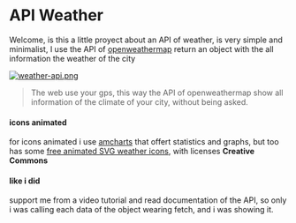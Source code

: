 # API Weather
Welcome, is this a little proyect about an API of weather, is very simple and minimalist,
I use the API of  [openweathermap](http://https://openweathermap.org/ "openweathermap")
return an object with the all information the weather of the city


[![weather-api.png](https://i.postimg.cc/d1fYctrc/weather-api.png)](https://postimg.cc/gX35vpgg)


> The web use your gps, this way the API of openweathermap show all information of the climate of your city, without being asked.


#### icons animated
for icons animated i use [amcharts](http://https://www.amcharts.com/ "amcharts") that offert statistics and graphs, but too has some [free animated SVG weather icons](http://https://www.amcharts.com/free-animated-svg-weather-icons/ "free animated SVG weather icons"), with licenses  **Creative Commons**

#### like i did
support me from a video tutorial and read documentation of the API, so only i was calling each data of the object wearing fetch, and i was showing it.
